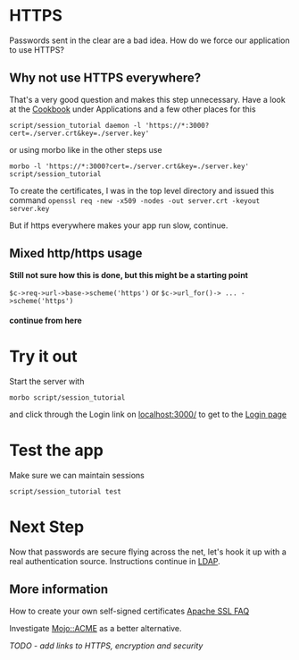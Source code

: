 # HTTPS

Passwords sent in the clear are a bad idea.  How do we force our application
to use HTTPS?

## Why not use HTTPS everywhere?
That's a very good question and makes this step unnecessary.  Have a look
at the [Cookbook](http://localhost:3000/perldoc/Mojolicious/Guides/Cookbook#Basic-authentication1)
under Applications and a few other places for this
```
script/session_tutorial daemon -l 'https://*:3000?cert=./server.crt&key=./server.key'
```
or using morbo like in the other steps use
```
morbo -l 'https://*:3000?cert=./server.crt&key=./server.key' script/session_tutorial
```
To create the certificates, I was in the top level directory and issued this command
`openssl req -new -x509 -nodes -out server.crt -keyout server.key`


But if https everywhere makes your app run slow, continue.

## Mixed http/https usage
**Still not sure how this is done, but this might be a starting point**

` $c->req->url->base->scheme('https') `
or `$c->url_for()-> ... ->scheme('https')`


#### continue from here ####



# Try it out
Start the server with
```
morbo script/session_tutorial
```
and click through the Login link on [localhost:3000/](http://localhost:3000/)
to get to the [Login page](http://localhost:3000/login)

# Test the app

Make sure we can maintain sessions 

```
script/session_tutorial test 
```



# Next Step

Now that passwords are secure flying across the net, let's hook it up with
a real authentication source.  Instructions continue in [LDAP](LDAP.md).

## More information

How to create your own self-signed certificates
[Apache SSL FAQ](https://httpd.apache.org/docs/current/ssl/ssl_faq.html)

Investigate [Mojo::ACME](https://metacpan.org/pod/Mojo::ACME) as a better alternative.

_TODO - add links to HTTPS, encryption and security_
